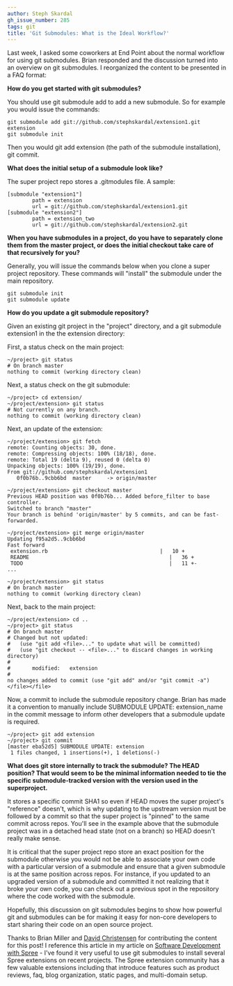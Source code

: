 ```yaml
---
author: Steph Skardal
gh_issue_number: 285
tags: git
title: 'Git Submodules: What is the Ideal Workflow?'
---
```


Last week, I asked some coworkers at End Point about the normal workflow for using git submodules. Brian responded and the discussion turned into an overview on git submodules. I reorganized the content to be presented in a FAQ format:

**How do you get started with git submodules?**

You should use git submodule add to add a new submodule. So for example you would issue the commands:

```nohighlight
git submodule add git://github.com/stephskardal/extension1.git extension
git submodule init
```

Then you would git add extension (the path of the submodule installation), git commit.

**What does the initial setup of a submodule look like?**

The super project repo stores a .gitmodules file. A sample:

```nohighlight
[submodule "extension1"]
        path = extension
        url = git://github.com/stephskardal/extension1.git
[submodule "extension2"]
        path = extension_two
        url = git://github.com/stephskardal/extension2.git
```

**When you have submodules in a project, do you have to separately clone them from the master project, or does the initial checkout take care of that recursively for you?**

Generally, you will issue the commands below when you clone a super project repository. These commands will "install" the submodule under the main repository.

```nohighlight
git submodule init
git submodule update
```

**How do you update a git submodule repository?**

Given an existing git project in the "project" directory, and a git submodule extension1 in the the extension directory:

First, a status check on the main project:

```nohighlight
~/project> git status
# On branch master
nothing to commit (working directory clean)
```

Next, a status check on the git submodule:

```nohighlight
~/project> cd extension/
~/project/extension> git status
# Not currently on any branch.
nothing to commit (working directory clean)
```

Next, an update of the extension:

```nohighlight
~/project/extension> git fetch
remote: Counting objects: 30, done.
remote: Compressing objects: 100% (18/18), done.
remote: Total 19 (delta 9), reused 0 (delta 0)
Unpacking objects: 100% (19/19), done.
From git://github.com/stephskardal/extension1
   0f0b76b..9cbb6bd  master     -> origin/master

~/project/extension> git checkout master
Previous HEAD position was 0f0b76b... Added before_filter to base controller.
Switched to branch "master"
Your branch is behind 'origin/master' by 5 commits, and can be fast-forwarded.

~/project/extension> git merge origin/master
Updating f95a2d5..9cbb6bd
Fast forward
 extension.rb                                    |   10 +
 README                                             |   36 +
 TODO                                               |   11 +-
...

~/project/extension> git status
# On branch master
nothing to commit (working directory clean)
```

Next, back to the main project:

```nohighlight
~/project/extension> cd ..
~/project> git status
# On branch master
# Changed but not updated:
#   (use "git add <file>..." to update what will be committed)
#   (use "git checkout -- <file>..." to discard changes in working directory)
#
#       modified:   extension
#
no changes added to commit (use "git add" and/or "git commit -a")
</file></file>
```

Now, a commit to include the submodule repository change. Brian has made it a convention to manually include SUBMODULE UPDATE: extension_name in the commit message to inform other developers that a submodule update is required.

```nohighlight
~/project> git add extension
~/project> git commit
[master eba52d5] SUBMODULE UPDATE: extension
 1 files changed, 1 insertions(+), 1 deletions(-)
```

**What does git store internally to track the submodule? The HEAD position?  That would seem to be the minimal information needed to tie the specific submodule-tracked version with the version used in the superproject.**

It stores a specific commit SHA1 so even if HEAD moves the super project's "reference" doesn't, which is why updating to the upstream version must be followed by a commit so that the super project is "pinned" to the same commit across repos. You'll see in the example above that the submodule project was in a detached head state (not on a branch) so HEAD doesn't really make sense.

It is critical that the super project repo store an exact position for the submodule otherwise you would not be able to associate your own code with a particular version of a submodule and ensure that a given submodule is at the same position across repos. For instance, if you updated to an upgraded version of a submodule and committed it not realizing that it broke your own code, you can check out a previous spot in the repository where the code worked with the submodule.

Hopefully, this discussion on git submodules begins to show how powerful git and submodules can be for making it easy for non-core developers to start sharing their code on an open source project.

Thanks to Brian Miller and [David Christensen](/team/david_christensen) for contributing the content for this post! I reference this article in my article on [Software Development with Spree](http://blog.endpoint.com/2010/03/spree-software-development.html) - I've found it very useful to use git submodules to install several Spree extensions on recent projects. The Spree extension community has a few valuable extensions including that introduce features such as product reviews, faq, blog organization, static pages, and multi-domain setup.
